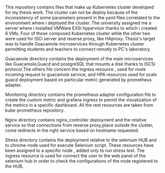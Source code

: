 This repository contains files that make up Kubernetes cluster developed for my thesis work.
The cluster can not be deploy because of the inconsistency of some parameters present in the yaml files correlated
to the environment where i deployed the cluster.
The university assigned me a server where i installed VMWare EXSi hypervisor thanks to which i created 6 VMs.
Four of these composed Kubernetes cluster while the other two were used for ISCi server and reverse proxy, like HAproxy.
Thesis's target was to handle Guacamole microservices through Kubernetes cluster permitting students and teachers to connect
remotly to PC's laboratory.


Guacamole directory contains the deployment of the main microservices like Guacamole,Guacd and postgreSQL that mounts
a disk thanks to ISCSi protocol.The others file concern the ingress resource , used for route incoming request to guacamole service,
and HPA resources used for scale guacd deployment based on particular metric generated by prometheus adapter.

Monitoring directory contains the prometheus adapter configuration file to create the custom metric and grafana ingress
to permit the visualization of the metrics in a specific dashboard.
All the rest resources are taken from kube-prometheus repository.


Nginx directory contains nginx_controller deployment and the relative service so that connections from reverse proxy,place outside the cluster,
come redirects in the right service based on hostname requested.

Stress directory contains the deployment relative to the selenium HUB and to chrome-node used for execute Selenium script.
These resources have been assigned to a specific node , added only to run stress test.
The ingress resource is used for connect the user to the web panel of the selenium hub in order to check the 
configurations of the node registered to the HUB.